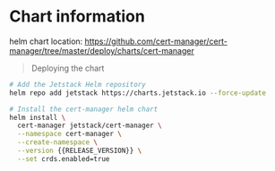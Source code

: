 # Chart information

helm chart location: <https://github.com/cert-manager/cert-manager/tree/master/deploy/charts/cert-manager>


>Deploying the chart

```bash
# Add the Jetstack Helm repository
helm repo add jetstack https://charts.jetstack.io --force-update

# Install the cert-manager helm chart
helm install \
  cert-manager jetstack/cert-manager \
  --namespace cert-manager \
  --create-namespace \
  --version {{RELEASE_VERSION}} \
  --set crds.enabled=true
```


